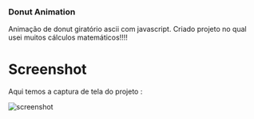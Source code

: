 ### Donut Animation
Animação de donut giratório ascii com javascript. Criado projeto no qual usei muitos cálculos matemáticos!!!!

# Screenshot
Aqui temos a captura de tela do projeto :

![screenshot](screenshot.jpg)
